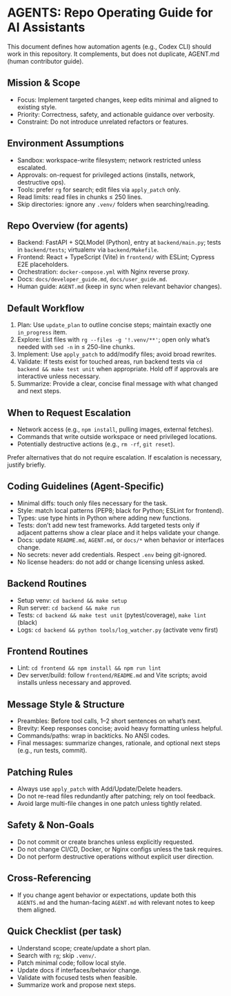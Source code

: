 # AGENTS: Repo Operating Guide for AI Assistants

This document defines how automation agents (e.g., Codex CLI) should work in this repository. It complements, but does not duplicate, AGENT.md (human contributor guide).

## Mission & Scope

- Focus: Implement targeted changes, keep edits minimal and aligned to existing style.
- Priority: Correctness, safety, and actionable guidance over verbosity.
- Constraint: Do not introduce unrelated refactors or features.

## Environment Assumptions

- Sandbox: workspace-write filesystem; network restricted unless escalated.
- Approvals: on-request for privileged actions (installs, network, destructive ops).
- Tools: prefer `rg` for search; edit files via `apply_patch` only.
- Read limits: read files in chunks ≤ 250 lines.
- Skip directories: ignore any `.venv/` folders when searching/reading.

## Repo Overview (for agents)

- Backend: FastAPI + SQLModel (Python), entry at `backend/main.py`; tests in `backend/tests`; virtualenv via `backend/Makefile`.
- Frontend: React + TypeScript (Vite) in `frontend/` with ESLint; Cypress E2E placeholders.
- Orchestration: `docker-compose.yml` with Nginx reverse proxy.
- Docs: `docs/developer_guide.md`, `docs/user_guide.md`.
- Human guide: `AGENT.md` (keep in sync when relevant behavior changes).

## Default Workflow

1. Plan: Use `update_plan` to outline concise steps; maintain exactly one `in_progress` item.
2. Explore: List files with `rg --files -g '!.venv/**'`; open only what’s needed with `sed -n` in ≤ 250-line chunks.
3. Implement: Use `apply_patch` to add/modify files; avoid broad rewrites.
4. Validate: If tests exist for touched areas, run backend tests via `cd backend && make test unit` when appropriate. Hold off if approvals are interactive unless necessary.
5. Summarize: Provide a clear, concise final message with what changed and next steps.

## When to Request Escalation

- Network access (e.g., `npm install`, pulling images, external fetches).
- Commands that write outside workspace or need privileged locations.
- Potentially destructive actions (e.g., `rm -rf`, `git reset`).

Prefer alternatives that do not require escalation. If escalation is necessary, justify briefly.

## Coding Guidelines (Agent-Specific)

- Minimal diffs: touch only files necessary for the task.
- Style: match local patterns (PEP8; black for Python; ESLint for frontend).
- Types: use type hints in Python where adding new functions.
- Tests: don’t add new test frameworks. Add targeted tests only if adjacent patterns show a clear place and it helps validate your change.
- Docs: update `README.md`, `AGENT.md`, or `docs/*` when behavior or interfaces change.
- No secrets: never add credentials. Respect `.env` being git-ignored.
- No license headers: do not add or change licensing unless asked.

## Backend Routines

- Setup venv: `cd backend && make setup`
- Run server: `cd backend && make run`
- Tests: `cd backend && make test unit` (pytest/coverage), `make lint` (black)
- Logs: `cd backend && python tools/log_watcher.py` (activate venv first)

## Frontend Routines

- Lint: `cd frontend && npm install && npm run lint`
- Dev server/build: follow `frontend/README.md` and Vite scripts; avoid installs unless necessary and approved.

## Message Style & Structure

- Preambles: Before tool calls, 1–2 short sentences on what’s next.
- Brevity: Keep responses concise; avoid heavy formatting unless helpful.
- Commands/paths: wrap in backticks. No ANSI codes.
- Final messages: summarize changes, rationale, and optional next steps (e.g., run tests, commit).

## Patching Rules

- Always use `apply_patch` with Add/Update/Delete headers.
- Do not re-read files redundantly after patching; rely on tool feedback.
- Avoid large multi-file changes in one patch unless tightly related.

## Safety & Non-Goals

- Do not commit or create branches unless explicitly requested.
- Do not change CI/CD, Docker, or Nginx configs unless the task requires.
- Do not perform destructive operations without explicit user direction.

## Cross-Referencing

- If you change agent behavior or expectations, update both this `AGENTS.md` and the human-facing `AGENT.md` with relevant notes to keep them aligned.

## Quick Checklist (per task)

- Understand scope; create/update a short plan.
- Search with `rg`; skip `.venv/`.
- Patch minimal code; follow local style.
- Update docs if interfaces/behavior change.
- Validate with focused tests when feasible.
- Summarize work and propose next steps.

